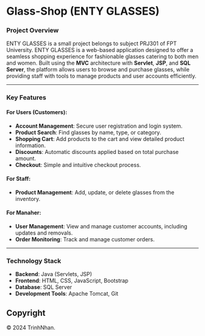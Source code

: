 # Glass-Shop (ENTY GLASSES)

### **Project Overview**  
ENTY GLASSES is a small project belongs to subject PRJ301 of FPT University.
ENTY GLASSES is a web-based application designed to offer a seamless shopping experience for fashionable glasses catering to both men and women. Built using the **MVC** architecture with **Servlet**, **JSP**, and **SQL Server**, the platform allows users to browse and purchase glasses, while providing staff with tools to manage products and user accounts efficiently.  

---

### **Key Features**

#### **For Users (Customers):**  
- **Account Management**: Secure user registration and login system.  
- **Product Search**: Find glasses by name, type, or category.  
- **Shopping Cart**: Add products to the cart and view detailed product information.  
- **Discounts**: Automatic discounts applied based on total purchase amount.  
- **Checkout**: Simple and intuitive checkout process.  

#### **For Staff:**  
- **Product Management**: Add, update, or delete glasses from the inventory.

#### **For Manaher:**  
- **User Management**: View and manage customer accounts, including updates and removals.  
- **Order Monitoring**: Track and manage customer orders.  

---

### **Technology Stack**
- **Backend**: Java (Servlets, JSP)  
- **Frontend**: HTML, CSS, JavaScript, Bootstrap  
- **Database**: SQL Server  
- **Development Tools**: Apache Tomcat, Git  

## Copyright

© 2024 TrinhNhan.
